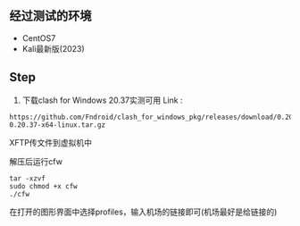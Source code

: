 
## 经过测试的环境
- CentOS7
- Kali最新版(2023)

## Step

1. 下载clash for Windows 20.37实测可用 Link :
```shell
https://github.com/Fndroid/clash_for_windows_pkg/releases/download/0.20.37/Clash.for.Windows-0.20.37-x64-linux.tar.gz
```

XFTP传文件到虚拟机中

解压后运行cfw
```shell
tar -xzvf 
sudo chmod +x cfw
./cfw
```

在打开的图形界面中选择profiles，输入机场的链接即可(机场最好是给链接的)







